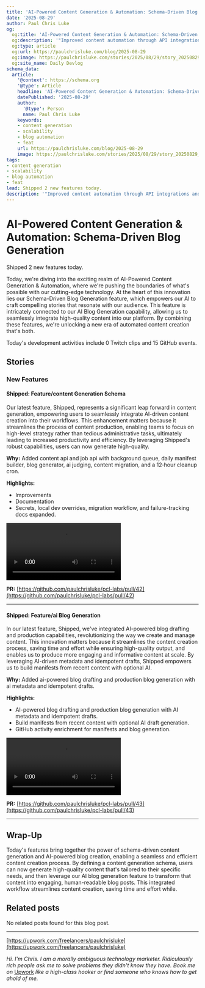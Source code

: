 ```yaml
---
title: 'AI-Powered Content Generation & Automation: Schema-Driven Blog Generation'
date: '2025-08-29'
author: Paul Chris Luke
og:
  og:title: 'AI-Powered Content Generation & Automation: Schema-Driven Blog Generation'
  og:description: '"Improved content automation through API integrations and background jobs, enabling efficient drafting and publishing of enriched content."'
  og:type: article
  og:url: https://paulchrisluke.com/blog/2025-08-29
  og:image: https://paulchrisluke.com/stories/2025/08/29/story_20250829_pr42_01_intro.png
  og:site_name: Daily Devlog
schema_data:
  article:
    '@context': https://schema.org
    '@type': Article
    headline: 'AI-Powered Content Generation & Automation: Schema-Driven Blog Generation'
    datePublished: '2025-08-29'
    author:
      '@type': Person
      name: Paul Chris Luke
    keywords:
    - content generation
    - scalability
    - blog automation
    - feat
    url: https://paulchrisluke.com/blog/2025-08-29
    image: https://paulchrisluke.com/stories/2025/08/29/story_20250829_pr42_01_intro.png
tags:
- content generation
- scalability
- blog automation
- feat
lead: Shipped 2 new features today.
description: '"Improved content automation through API integrations and background jobs, enabling efficient drafting and publishing of enriched content."'
---
```



# AI-Powered Content Generation & Automation: Schema-Driven Blog Generation

Shipped 2 new features today.


Today, we're diving into the exciting realm of AI-Powered Content Generation & Automation, where we're pushing the boundaries of what's possible with our cutting-edge technology. At the heart of this innovation lies our Schema-Driven Blog Generation feature, which empowers our AI to craft compelling stories that resonate with our audience. This feature is intricately connected to our AI Blog Generation capability, allowing us to seamlessly integrate high-quality content into our platform. By combining these features, we're unlocking a new era of automated content creation that's both.

Today's development activities include 0 Twitch clips and 15 GitHub events.

## Stories

### New Features

#### Shipped: Feature/content Generation Schema

Our latest feature, Shipped, represents a significant leap forward in content generation, empowering users to seamlessly integrate AI-driven content creation into their workflows. This enhancement matters because it streamlines the process of content production, enabling teams to focus on high-level strategy rather than tedious administrative tasks, ultimately leading to increased productivity and efficiency. By leveraging Shipped's robust capabilities, users can now generate high-quality.


**Why:** Added content api and job api with background queue, daily manifest builder, blog generator, ai judging, content migration, and a 12‑hour cleanup cron.

**Highlights:**
- Improvements
- Documentation
- Secrets, local dev overrides, migration workflow, and failure-tracking docs expanded.

<video controls src="/stories/2025/08/29/story_20250829_pr42.mp4"></video>

**PR:** [https://github.com/paulchrisluke/pcl-labs/pull/42](https://github.com/paulchrisluke/pcl-labs/pull/42)

---

#### Shipped: Feature/ai Blog Generation

In our latest feature, Shipped, we've integrated AI-powered blog drafting and production capabilities, revolutionizing the way we create and manage content. This innovation matters because it streamlines the content creation process, saving time and effort while ensuring high-quality output, and enables us to produce more engaging and informative content at scale. By leveraging AI-driven metadata and idempotent drafts, Shipped empowers us to build manifests from recent content with optional AI.


**Why:** Added ai-powered blog drafting and production blog generation with ai metadata and idempotent drafts.

**Highlights:**
- AI-powered blog drafting and production blog generation with AI metadata and idempotent drafts.
- Build manifests from recent content with optional AI draft generation.
- GitHub activity enrichment for manifests and blog generation.

<video controls src="/stories/2025/08/29/story_20250829_pr43.mp4"></video>

**PR:** [https://github.com/paulchrisluke/pcl-labs/pull/43](https://github.com/paulchrisluke/pcl-labs/pull/43)

---


## Wrap-Up

Today's features bring together the power of schema-driven content generation and AI-powered blog creation, enabling a seamless and efficient content creation process. By defining a content generation schema, users can now generate high-quality content that's tailored to their specific needs, and then leverage our AI blog generation feature to transform that content into engaging, human-readable blog posts. This integrated workflow streamlines content creation, saving time and effort while.

## Related posts

No related posts found for this blog post.

---

[https://upwork.com/freelancers/paulchrisluke](https://upwork.com/freelancers/paulchrisluke)

_Hi. I'm Chris. I am a morally ambiguous technology marketer. Ridiculously rich people ask me to solve problems they didn't know they have. Book me on_ [Upwork](https://upwork.com/freelancers/paulchrisluke) _like a high-class hooker or find someone who knows how to get ahold of me._